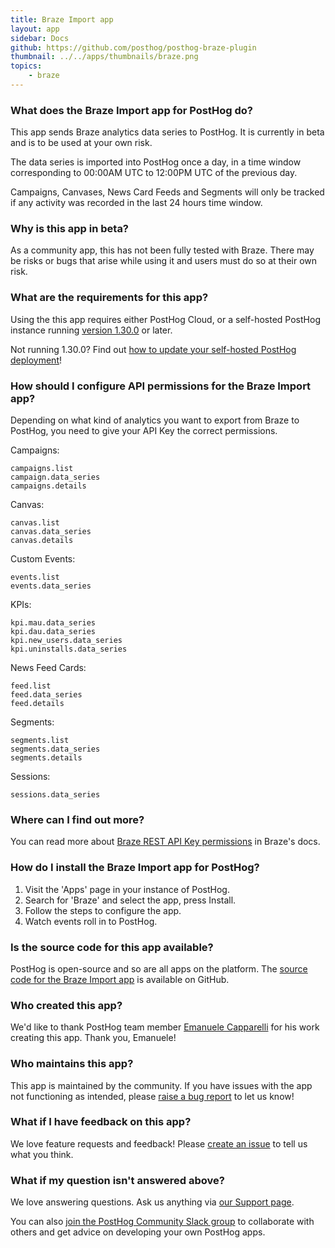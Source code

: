 ```yaml
---
title: Braze Import app
layout: app
sidebar: Docs
github: https://github.com/posthog/posthog-braze-plugin
thumbnail: ../../apps/thumbnails/braze.png
topics:
    - braze
---
```


### What does the Braze Import app for PostHog do?

This app sends Braze analytics data series to PostHog. It is currently in beta and is to be used at your own risk.

The data series is imported into PostHog once a day, in a time window corresponding to 00:00AM UTC to 12:00PM UTC of the previous day.

Campaigns, Canvases, News Card Feeds and Segments will only be tracked if any activity was recorded in the last 24 hours time window.

### Why is this app in beta?

As a community app, this has not been fully tested with Braze. There may be risks or bugs that arise while using it and users must do so at their own risk.

### What are the requirements for this app?

Using the this app requires either PostHog Cloud, or a self-hosted PostHog instance running [version 1.30.0](https://posthog.com/blog/the-posthog-array-1-30-0) or later.

Not running 1.30.0? Find out [how to update your self-hosted PostHog deployment](https://posthog.com/docs/self-host/configure/upgrading-posthog)!

### How should I configure API permissions for the Braze Import app?

Depending on what kind of analytics you want to export from Braze to PostHog, you need to give your API Key the correct permissions.

Campaigns:

```
campaigns.list
campaign.data_series
campaigns.details
```

Canvas:

```
canvas.list
canvas.data_series
canvas.details
```

Custom Events:

```
events.list
events.data_series
```

KPIs:

```
kpi.mau.data_series
kpi.dau.data_series
kpi.new_users.data_series
kpi.uninstalls.data_series
```

News Feed Cards:

```
feed.list
feed.data_series
feed.details
```

Segments:

```
segments.list
segments.data_series
segments.details
```

Sessions:

```
sessions.data_series
```

### Where can I find out more?

You can read more about [Braze REST API Key permissions](https://www.braze.com/docs/api/api_key/#how-can-i-use-it) in Braze's docs.

### How do I install the Braze Import app for PostHog?

1. Visit the 'Apps' page in your instance of PostHog.
2. Search for 'Braze' and select the app, press Install.
3. Follow the steps to configure the app.
4. Watch events roll in to PostHog.

### Is the source code for this app available?

PostHog is open-source and so are all apps on the platform. The [source code for the Braze Import app](https://github.com/posthog/posthog-braze-plugin) is available on GitHub.

### Who created this app?

We'd like to thank PostHog team member [Emanuele Capparelli](https://github.com/kappa90) for his work creating this app. Thank you, Emanuele!

### Who maintains this app?

This app is maintained by the community. If you have issues with the app not functioning as intended, please [raise a bug report](https://github.com/posthog/posthog-braze-plugin) to let us know!

### What if I have feedback on this app?

We love feature requests and feedback! Please [create an issue](https://github.com/PostHog/posthog/issues/new?assignees=&labels=enhancement%2C+feature&template=feature_request.md) to tell us what you think.

### What if my question isn't answered above?

We love answering questions. Ask us anything via [our Support page](/questions).

You can also [join the PostHog Community Slack group](/slack) to collaborate with others and get advice on developing your own PostHog apps.

